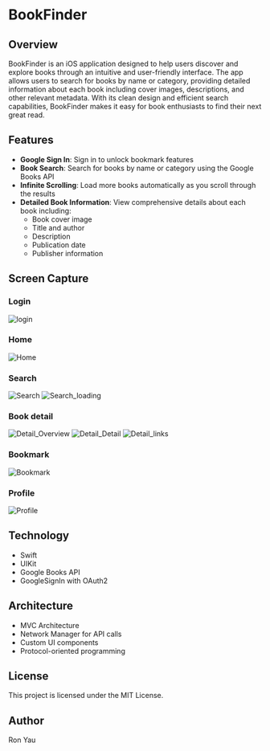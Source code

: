 # BookFinder

## Overview

BookFinder is an iOS application designed to help users discover and explore books through an intuitive and user-friendly interface. The app allows users to search for books by name or category, providing detailed information about each book including cover images, descriptions, and other relevant metadata. With its clean design and efficient search capabilities, BookFinder makes it easy for book enthusiasts to find their next great read.

## Features

- **Google Sign In**: Sign in to unlock bookmark features
- **Book Search**: Search for books by name or category using the Google Books API
- **Infinite Scrolling**: Load more books automatically as you scroll through the results
- **Detailed Book Information**: View comprehensive details about each book including:
  - Book cover image
  - Title and author
  - Description
  - Publication date
  - Publisher information

## Screen Capture
### Login
![login](https://github.com/user-attachments/assets/62314042-5e1e-434e-8f38-c227676c8210)

### Home
![Home](https://github.com/user-attachments/assets/338dbc6f-1cfe-49de-979f-2552a8f42b42)

### Search
![Search](https://github.com/user-attachments/assets/4d79bfd6-f2ff-4322-a7ca-109956cb446b)
![Search_loading](https://github.com/user-attachments/assets/3170c47e-b5d1-4ab5-a894-28c46413704e)

### Book detail
![Detail_Overview](https://github.com/user-attachments/assets/8fc7cca0-4004-49ce-a89a-204d45b65d94)
![Detail_Detail](https://github.com/user-attachments/assets/081c1a78-327b-41af-ad11-43030a7b3ebc)
![Detail_links](https://github.com/user-attachments/assets/1488f830-134b-417c-b84e-38df49908db8)

### Bookmark
![Bookmark](https://github.com/user-attachments/assets/33089c85-f189-4be0-a8dd-37396c1774e6)

### Profile
![Profile](https://github.com/user-attachments/assets/662f5cfd-1538-4dda-b248-4c731ae23a45)

## Technology

- Swift
- UIKit
- Google Books API
- GoogleSignIn with OAuth2

## Architecture
- MVC Architecture
- Network Manager for API calls
- Custom UI components
- Protocol-oriented programming

## License

This project is licensed under the MIT License.

## Author

Ron Yau

